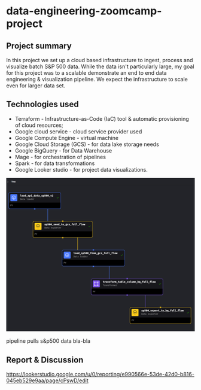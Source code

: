 # data-engineering-zoomcamp-project

## Project summary
In this project we set up a cloud based infrastructure to ingest, process and visualize batch S&P 500 data.
While the data isn't particularly large, my goal for this project was to a scalable demonstrate an end to end data engineering & visualization pipeline. We expect the infrastructure to scale even for larger data set.


## Technologies used
- Terraform - Infrastructure-as-Code (IaC) tool & automatic provisioning of cloud resources; <br>
- Google cloud service - cloud service provider used
- Google Compute Engine - virtual machine <br>
- Google Cloud Storage (GCS) - for data lake storage needs <br>
- Google BigQuery - for  Data Warehouse <br>
- Mage - for orchestration of pipelines <br>
- Spark - for data transformations <br>
- Google Looker studio - for project data visualizations. <br>



![Project Infrastructure](screenshots/mage-orchestration/orchestration-flow-diagram-.png)

pipeline pulls s&p500 data bla-bla

## Report & Discussion
https://lookerstudio.google.com/u/0/reporting/e990566e-53de-42d0-b816-045eb529e9aa/page/cPswD/edit